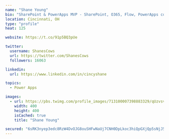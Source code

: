 ```yaml
---
name: "Shane Young"
bio: "SharePoint & PowerApps MVP - SharePoint, O365, Flow, PowerApps consulting? @PowerApps911 | Pure Snark? You found it."
location: Cincinnati, OH
type: "profile"
heat: 125

website: https://t.co/91p5BQ3pUe

twitter:
  username: ShanesCows
  url: https://twitter.com/ShanesCows
  followers: 16063

linkedin:
  url: https://www.linkedin.com/in/cincyshane

topics:
  - Power Apps

images:
  - url: https://pbs.twimg.com/profile_images/713100007398883329/qUzvsvQ3_400x400.jpg
    width: 400
    height: 400
    isCached: true
    title: "Shane Young"

secured: "6sRK3nyep3edc8RzW4DvOJG8ouSHFwNaUj7CNH0DpLkoc3hiQpGXjQp5sNjJ56e3fGDesWkf/TyKip2A9zZac73TxUuFwgKDPx5qeXI7N/WXSA/d50wuCtB/jDtFGOne0J916ZAMf2HCMxklhjKFFTC0v8UMgvAX0pus9gfmsOLpwbG6G63lvtgVfSd/Ne2CQL6p5AXOqnLvvcskExiWybrsJxlEnP+afaDXNNQdw4k8tdfSBqrGa7ICmJWdhdoiRLUYA+q3A91vt0oU+y0zKmi/pvOCWG0d5pDrF9Yql8q4SYpTAGxnugsPOWrqtntZw0KCVTSRx0i05WLvDxQtEcvLRIC+38IBUcnWqmCVRurYRYQskioeZUo6aeNxxxImErjdESUmQMzfhYwen33P29dusHOdvd9YuxuN50uYGSQ=;Bt/oV4fPBe3Gw0A9g6nn7g=="
---
```


